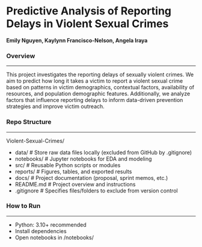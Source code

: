 # Predictive Analysis of Reporting Delays in Violent Sexual Crimes
**Emily Nguyen, Kaylynn Francisco-Nelson, Angela Iraya**

### Overview
---
This project investigates the reporting delays of sexually violent crimes. We aim to predict how long it takes a victim to report a violent sexual crime based on patterns in victim demographics, contextual factors, availability of resources, and population demographic features. Additionally, we analyze factors that influence reporting delays to inform data-driven prevention strategies and improve victim outreach.

### Repo Structure 
---
Violent-Sexual-Crimes/
- data/ # Store raw data files locally (excluded from GitHub by .gitignore)
- notebooks/ # Jupyter notebooks for EDA and modeling
- src/ # Reusable Python scripts or modules
- reports/ # Figures, tables, and exported results
- docs/ # Project documentation (proposal, sprint memos, etc.)
- README.md # Project overview and instructions
- .gitignore # Specifies files/folders to exclude from version control

### How to Run
---
- Python: 3.10+ recommended
- Install dependencies
- Open notebooks in /notebooks/
